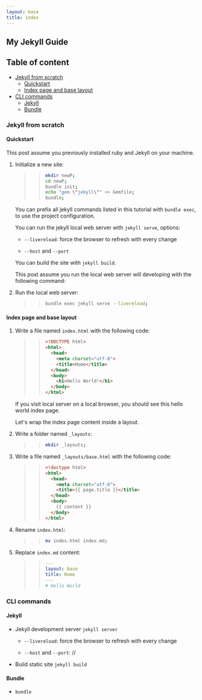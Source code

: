 ```yaml
---
layout: base
title: index
---
```


## My Jekyll Guide

## Table of content

- [Jekyll from scratch](#1)
	- [Quickstart](#1a)
	- [Index page and base layout](#1b)
- [CLI commands](#2)
	- [Jekyll](#2a)
	- [Bundle](#2b)

### <a name="1"></a>Jekyll from scratch

#### <a name="1a"></a>Quickstart

This post assume you previously installed ruby and Jekyll on your machine.

1. Initialize a new site:

	>> ```bash
	>> mkdir newP;
	>> cd newP;
	>> bundle init;
	>> echo "gem \"jekyll\"" >> Gemfile;
	>> bundle;
	>> ```

	You can prefix all jekyll commands listed in this tutorial with ```bundle exec```, to use the project configuration.

	You can run the jekyll local web server with ```jekyll serve```, options:

	* ```--livereload```: force the browser to refresh with every change

	* ```--host``` and ```--port```

	You can build the site with ```jekyll build```.

	This post assume you run the local web server will developing with the following command:

2. Run the local web server:

	>> ```bash
	>> bundle exec jekyll serve --livereload;
	>> ```

#### <a name="1b"></a>Index page and base layout

1. Write a file named `index.html` with the following code:

	>> ```html
	>> <!DOCTYPE html>
	>> <html>
	>>   <head>
	>>     <meta charset="utf-8">
	>>     <title>Home</title>
	>>   </head>
	>>   <body>
	>>     <h1>Hello World!</h1>
	>>   </body>
	>> </html>
	>> ```

	If you visit local server on a local browser, you should see this hello world index page.

	Let's wrap the index page content inside a layout.

2. Write a folder named `_layouts`:

	>> ```bash
	>> mkdir _layouts;
	>> ```

3. Write a file named `_layouts/base.html` with the following code:

	>> ```html
	>> <!doctype html>
	>> <html>
	>>   <head>
	>>     <meta charset="utf-8">
	>>     <title>{{ page.title }}</title>
	>>   </head>
	>>   <body>
	>>     {{ content }}
	>>   </body>
	>> </html>
	>> ```

4. Rename `index.html`:

	>> ```bash
	>> mv index.html index.md;
	>> ```

5. Replace `index.md` content:

	>> ```yaml
	>> ---
	>> layout: base
	>> title: Home
	>> ---
	>> # Hello World
	>> ```

### <a name="2"></a>CLI commands

#### <a name="2a"></a>Jekyll

* Jekyll development server ```jekyll server```

	* ```--livereload```: force the browser to refresh with every change

	* ```--host``` and ```--port```: //

* Build static site ```jekyll build```

#### <a name="2b"></a>Bundle

* ```bundle```
